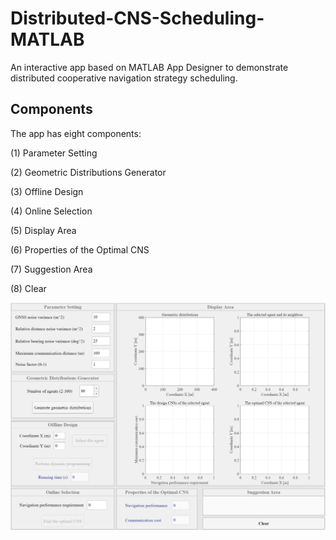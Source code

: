 # Distributed-CNS-Scheduling-MATLAB
An interactive app based on MATLAB App Designer to demonstrate distributed cooperative navigation strategy scheduling.
## Components
The app has eight components:

(1) Parameter Setting

(2) Geometric Distributions Generator

(3) Offline Design

(4) Online Selection

(5) Display Area

(6) Properties of the Optimal CNS

(7) Suggestion Area

(8) Clear

![Figure1](https://github.com/Why918/Figures/blob/main/APP-Components.png)
### 
